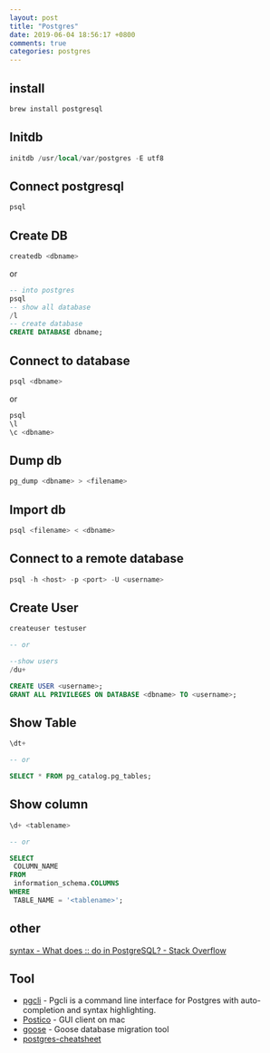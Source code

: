 ```yaml
---
layout: post
title: "Postgres"
date: 2019-06-04 18:56:17 +0800
comments: true
categories: postgres
---
```


<!-- more -->

## install 

```sql
brew install postgresql
```

## Initdb

```sql
initdb /usr/local/var/postgres -E utf8
```

## Connect postgresql

```sql
psql
```

## Create DB

```sql
createdb <dbname>
```

or

```sql
-- into postgres
psql
-- show all database
/l 
-- create database
CREATE DATABASE dbname;
```

## Connect to database

```sql
psql <dbname>
```

or

```sql
psql
\l
\c <dbname>
```

## Dump db

```sql
pg_dump <dbname> > <filename>
```

## Import db

```sql
psql <filename> < <dbname>
```

## Connect to a remote database

```sql
psql -h <host> -p <port> -U <username>
```

## Create User

```sql
createuser testuser

-- or

--show users
/du+

CREATE USER <username>;
GRANT ALL PRIVILEGES ON DATABASE <dbname> TO <username>;
```

## Show Table

```sql
\dt+

-- or

SELECT * FROM pg_catalog.pg_tables;
```

## Show column

```sql
\d+ <tablename>

-- or

SELECT
 COLUMN_NAME
FROM
 information_schema.COLUMNS
WHERE
 TABLE_NAME = '<tablename>';
 ```
 
## other
 
 [syntax - What does :: do in PostgreSQL? - Stack Overflow](https://stackoverflow.com/questions/15537709/what-does-do-in-postgresql)

## Tool

* [pgcli](https://www.pgcli.com/) - Pgcli is a command line interface for Postgres with auto-completion and syntax highlighting.
* [Postico](https://eggerapps.at/postico/) - GUI client on mac
* [goose](https://github.com/pressly/goose) - Goose database migration tool 
* [postgres-cheatsheet](https://gist.github.com/Kartones/dd3ff5ec5ea238d4c546)
